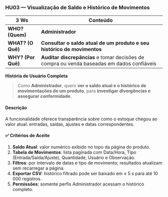 ### HU03 — Visualização de Saldo e Histórico de Movimentos

| **3 Ws** | **Conteúdo** |
|----------|--------------|
| **WHO? (Quem)** | **Administrador** |
| **WHAT? (O Quê)** | **Consultar o saldo atual de um produto e seu histórico de movimentos** |
| **WHY? (Por Quê)** | **Auditar discrepâncias** e tomar decisões de compra ou venda baseadas em dados confiáveis |

**História de Usuário Completa**  
> Como **Administrador**, quero **ver o saldo atual e o histórico de movimentações de um produto**, para **investigar divergências e assegurar conformidade**.

#### Descrição
A funcionalidade oferece transparência sobre como o estoque chegou ao valor atual: entradas, saídas, ajustes e datas correspondentes.

#### ✅ Critérios de Aceite
1. **Saldo Atual**: valor numérico exibido no topo da página do produto.  
2. **Tabela de Movimentos**: lista paginada com Data/Hora, Tipo (Entrada/Saída/Ajuste), Quantidade, Usuário e Observação.  
3. **Filtros**: por intervalo de datas e tipo de movimento; resultados atualizam sem recarregar a página.  
4. **Exportar CSV**: histórico filtrado pode ser baixado em ≤ 5 s para até 10 000 registros.  
5. **Permissões**: somente perfis Administrador acessam o histórico completo.